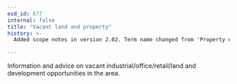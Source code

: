 ```yaml
---
esd_id: 677
internal: false
title: "Vacant land and property"
history: >-
  Added scope notes in version 2.02. Term name changed from 'Property enquiries' to 'Land and property - property enquiries' in version 3.00. Name changed to 'Vacant land and property' in version 4.00.

---
```


Information and advice on vacant industrial/office/retail/land and development opportunities in the area.

